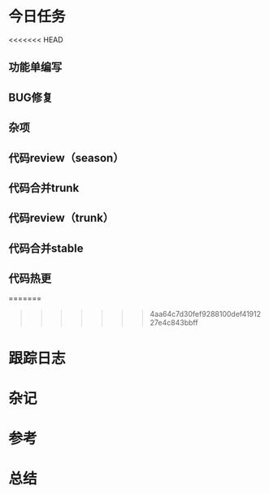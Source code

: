 

# 今日任务


<<<<<<< HEAD
## 功能单编写


## BUG修复


## 杂项


## 代码review（season）


## 代码合并trunk


## 代码review（trunk）


## 代码合并stable


## 代码热更

=======
>>>>>>> 4aa64c7d30fef9288100def4191227e4c843bbff

# 跟踪日志



# 杂记



# 参考


# 总结

